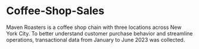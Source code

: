 # Coffee-Shop-Sales
Maven Roasters is a coffee shop chain with three locations across New York City. To better understand customer purchase behavior and streamline operations, transactional data from January to June 2023 was collected. 
